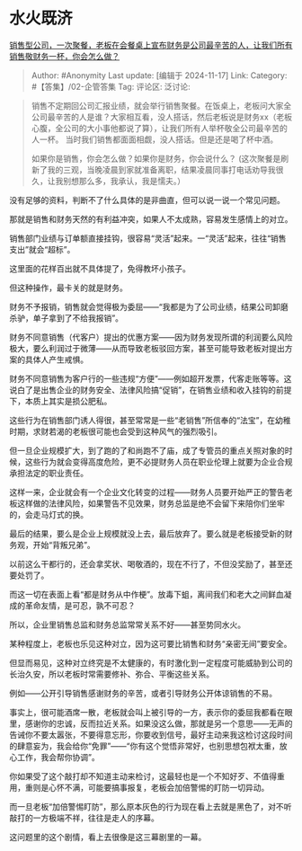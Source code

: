 # 水火既济
[销售型公司，一次聚餐，老板在会餐桌上宣布财务是公司最辛苦的人，让我们所有销售敬财务一杯，你会怎么做？](https://www.zhihu.com/question/668048924/answer/33481353288)

> Author: #Anonymity
> Last update: [编辑于 2024-11-17]
> Link:
> Category: #【答集】/02-企管答集
> Tag:
> 评论区:
> 泛讨论:

> 销售不定期回公司汇报业绩，就会举行销售聚餐。在饭桌上，老板问大家全公司最辛苦的人是谁？大家相互看，没人搭话，然后老板说是财务xx（老板心腹，全公司的大小事他都说了算），让我们所有人举杯敬全公司最辛苦的人一杯。
> 当时我们销售都面面相觑，没人搭话。但是还是喝了杯中酒。
>
> 如果你是销售，你会怎么做？如果你是财务，你会说什么？
> (这次聚餐是刷新了我的三观，当晚凌晨到家就准备离职，结果凌晨同事打电话劝导我很久，让我别想那么多，我承认，我是懦夫。）

没有足够的资料，判断不了什么具体的是非曲直，但可以说一说一个常见问题。

那就是销售和财务天然的有利益冲突，如果人不太成熟，容易发生感情上的对立。

销售部门业绩与订单额直接挂钩，很容易“灵活”起来。一“灵活”起来，往往“销售支出”就会“超标”。

这里面的花样百出就不具体提了，免得教坏小孩子。

但这种操作，最卡关的就是财务。

财务不予报销，销售就会觉得极为委屈——“我都是为了公司业绩，结果公司卸磨杀驴，单子拿到了不给我报销”。

财务不同意销售（代客户）提出的优惠方案——因为财务发现所谓的利润要么风险极大，要么利润过于微薄——从而导致老板驳回方案，甚至可能导致老板对提出方案的具体人产生戒惧。

财务不同意销售为客户行的一些违规“方便”——例如超开发票，代客走账等等。这说白了是出售企业的财务安全、法律风险搞“促销”，在销售业绩和收入挂钩的前提下，本质上其实是损公肥私。

这些行为在销售部门诱人得很，甚至常常是一些“老销售”所信奉的“法宝”，在幼稚时期，求财若渴的老板很可能也会受到这种风气的强烈吸引。

但一旦企业规模扩大，到了跑的了和尚跑不了庙，成了专管员的重点关照对象的时候，这些行为就会变得高度危险，更不必提财务人员在职业伦理上就要为企业合规承担法定的职业责任。

这样一来，企业就会有一个企业文化转变的过程——财务人员要开始严正的警告老板这样做的法律风险，如果警告不见效果，财务总监是绝不会留下来陪你们坐牢的，会走马灯式的换。

最后的结果，要么是企业上规模就没上去，最后放弃了。要么就是老板接受新的财务观，开始“背叛兄弟”。

以前这么干都行的，还会拿奖状、喝敬酒的，现在不行了，不但没奖励了，甚至还要处罚了。

而这一切在表面上看“都是财务从中作梗”。放毒下蛆，离间我们和老大之间鲜血凝成的革命友情，是可忍，孰不可忍？

所以，企业里销售总监和财务总监常常关系不好——甚至势同水火。

某种程度上，老板也乐见这种对立，因为这可要比销售和财务“亲密无间”要安全。

但显而易见，这种对立终究是不太健康的，有时激化到一定程度可能威胁到公司的长治久安，所以老板时常需要修补、弥合、平衡这些关系。

例如——公开引导销售感谢财务的辛苦，或者引导财务公开体谅销售的不易。

事实上，很可能酒席一散，老板就会叫上被引导的一方，表示你的委屈我都看在眼里，感谢你的忠诚，反而拉近关系。如果没这么做，那就是另一个意思——无声的告诫你不要太嚣张，不要得意忘形，你要收到信号，最好主动来我这检讨这段时间的肆意妄为，我会给你“免罪”——“你有这个觉悟非常好，也别思想包袱太重，放心工作，我会帮你协调”。

你如果受了这个敲打却不知道主动来检讨，这最轻也是一个不知好歹、不值得重用，重则是心怀不满，可能要搞事报复，老板会加倍警惕的盯防一切异动。

而一旦老板“加倍警惕盯防”，那么原本灰色的行为现在看上去就是黑色了，对不听敲打的一方极端不祥，往往是走人的序幕。

这问题里的这个剧情，看上去很像是这三幕剧里的一幕。
